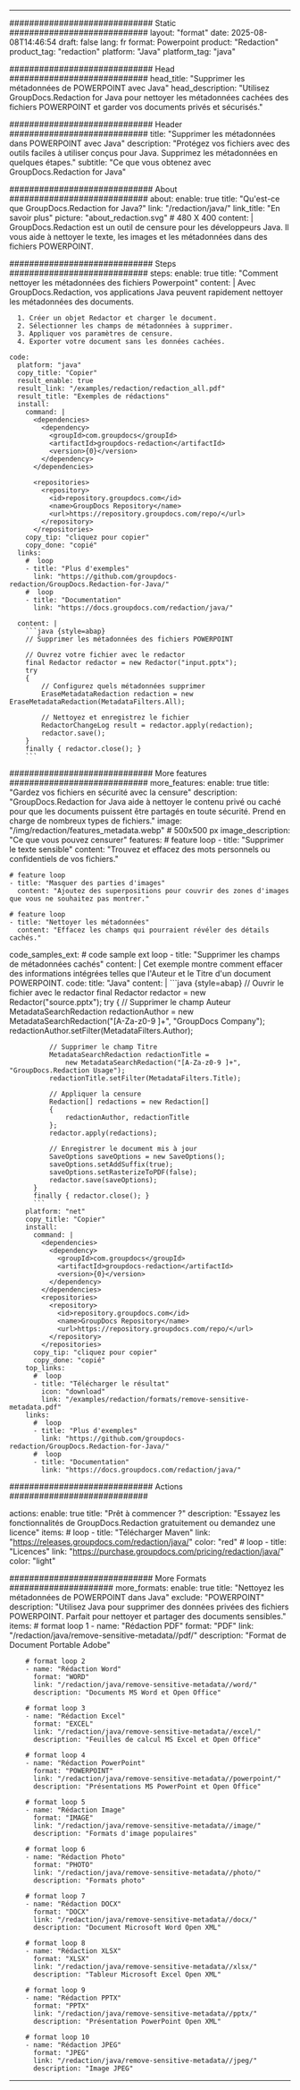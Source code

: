 
---
############################# Static ############################
layout: "format"
date:  2025-08-08T14:46:54
draft: false
lang: fr
format: Powerpoint
product: "Redaction"
product_tag: "redaction"
platform: "Java"
platform_tag: "java"

############################# Head ############################
head_title: "Supprimer les métadonnées de POWERPOINT avec Java"
head_description: "Utilisez GroupDocs.Redaction for Java pour nettoyer les métadonnées cachées des fichiers POWERPOINT et garder vos documents privés et sécurisés."

############################# Header ############################
title: "Supprimer les métadonnées dans POWERPOINT avec Java" 
description: "Protégez vos fichiers avec des outils faciles à utiliser conçus pour Java. Supprimez les métadonnées en quelques étapes."
subtitle: "Ce que vous obtenez avec GroupDocs.Redaction for Java" 

############################# About ############################
about:
    enable: true
    title: "Qu'est-ce que GroupDocs.Redaction for Java?"
    link: "/redaction/java/"
    link_title: "En savoir plus"
    picture: "about_redaction.svg" # 480 X 400
    content: |
       GroupDocs.Redaction est un outil de censure pour les développeurs Java. Il vous aide à nettoyer le texte, les images et les métadonnées dans des fichiers POWERPOINT.

############################# Steps ############################
steps:
    enable: true
    title: "Comment nettoyer les métadonnées des fichiers Powerpoint"
    content: |
      Avec GroupDocs.Redaction, vos applications Java peuvent rapidement nettoyer les métadonnées des documents.
      
      1. Créer un objet Redactor et charger le document.
      2. Sélectionner les champs de métadonnées à supprimer.
      3. Appliquer vos paramètres de censure.
      4. Exporter votre document sans les données cachées.
   
    code:
      platform: "java"
      copy_title: "Copier"
      result_enable: true
      result_link: "/examples/redaction/redaction_all.pdf"
      result_title: "Exemples de rédactions"
      install:
        command: |
          <dependencies>
            <dependency>
              <groupId>com.groupdocs</groupId>
              <artifactId>groupdocs-redaction</artifactId>
              <version>{0}</version>
            </dependency>
          </dependencies>

          <repositories>
            <repository>
              <id>repository.groupdocs.com</id>
              <name>GroupDocs Repository</name>
              <url>https://repository.groupdocs.com/repo/</url>
            </repository>
          </repositories>
        copy_tip: "cliquez pour copier"
        copy_done: "copié"
      links:
        #  loop
        - title: "Plus d'exemples"
          link: "https://github.com/groupdocs-redaction/GroupDocs.Redaction-for-Java/"
        #  loop
        - title: "Documentation"
          link: "https://docs.groupdocs.com/redaction/java/"
          
      content: |
        ```java {style=abap}
        // Supprimer les métadonnées des fichiers POWERPOINT

        // Ouvrez votre fichier avec le redactor
        final Redactor redactor = new Redactor("input.pptx");
        try
        {
            // Configurez quels métadonnées supprimer
            EraseMetadataRedaction redaction = new EraseMetadataRedaction(MetadataFilters.All);

            // Nettoyez et enregistrez le fichier
            RedactorChangeLog result = redactor.apply(redaction);
            redactor.save();
        }
        finally { redactor.close(); }
        ```            


############################# More features ############################
more_features:
  enable: true
  title: "Gardez vos fichiers en sécurité avec la censure"
  description: "GroupDocs.Redaction for Java aide à nettoyer le contenu privé ou caché pour que les documents puissent être partagés en toute sécurité. Prend en charge de nombreux types de fichiers."
  image: "/img/redaction/features_metadata.webp" # 500x500 px
  image_description: "Ce que vous pouvez censurer"
  features:
    # feature loop
    - title: "Supprimer le texte sensible"
      content: "Trouvez et effacez des mots personnels ou confidentiels de vos fichiers."

    # feature loop
    - title: "Masquer des parties d'images"
      content: "Ajoutez des superpositions pour couvrir des zones d'images que vous ne souhaitez pas montrer."

    # feature loop
    - title: "Nettoyer les métadonnées"
      content: "Effacez les champs qui pourraient révéler des détails cachés."
      
  code_samples_ext:
    # code sample ext loop
    - title: "Supprimer les champs de métadonnées cachés"
      content: |
        Cet exemple montre comment effacer des informations intégrées telles que l'Auteur et le Titre d'un document POWERPOINT.
      code:
        title: "Java"
        content: |
          ```java {style=abap}
          //  Ouvrir le fichier avec le redactor
          final Redactor redactor = new Redactor("source.pptx");
          try
          {
              // Supprimer le champ Auteur
              MetadataSearchRedaction redactionAuthor = 
                  new MetadataSearchRedaction("[A-Za-z0-9 ]+", "GroupDocs Company");
              redactionAuthor.setFilter(MetadataFilters.Author);

              // Supprimer le champ Titre
              MetadataSearchRedaction redactionTitle = 
                  new MetadataSearchRedaction("[A-Za-z0-9 ]+", "GroupDocs.Redaction Usage");
              redactionTitle.setFilter(MetadataFilters.Title);

              // Appliquer la censure
              Redaction[] redactions = new Redaction[]
              {
                  redactionAuthor, redactionTitle
              };
              redactor.apply(redactions);

              // Enregistrer le document mis à jour
              SaveOptions saveOptions = new SaveOptions();
              saveOptions.setAddSuffix(true);
              saveOptions.setRasterizeToPDF(false);
              redactor.save(saveOptions);
          }
          finally { redactor.close(); }
          ```
        platform: "net"
        copy_title: "Copier"
        install:
          command: |
            <dependencies>
              <dependency>
                <groupId>com.groupdocs</groupId>
                <artifactId>groupdocs-redaction</artifactId>
                <version>{0}</version>
              </dependency>
            </dependencies>
            <repositories>
              <repository>
                <id>repository.groupdocs.com</id>
                <name>GroupDocs Repository</name>
                <url>https://repository.groupdocs.com/repo/</url>
              </repository>
            </repositories>
          copy_tip: "cliquez pour copier"
          copy_done: "copié"
        top_links:
          #  loop
          - title: "Télécharger le résultat"
            icon: "download"
            link: "/examples/redaction/formats/remove-sensitive-metadata.pdf"
        links:
          #  loop
          - title: "Plus d'exemples"
            link: "https://github.com/groupdocs-redaction/GroupDocs.Redaction-for-Java/"
          #  loop
          - title: "Documentation"
            link: "https://docs.groupdocs.com/redaction/java/"


############################# Actions ############################

actions:
  enable: true
  title: "Prêt à commencer ?"
  description: "Essayez les fonctionnalités de GroupDocs.Redaction gratuitement ou demandez une licence"
  items:
    #  loop
    - title: "Télécharger Maven"
      link: "https://releases.groupdocs.com/redaction/java/"
      color: "red"
        #  loop
    - title: "Licences"
      link: "https://purchase.groupdocs.com/pricing/redaction/java/"
      color: "light"


############################# More Formats #####################
more_formats:
    enable: true
    title: "Nettoyez les métadonnées de POWERPOINT dans Java"
    exclude: "POWERPOINT"
    description: "Utilisez Java pour supprimer des données privées des fichiers POWERPOINT. Parfait pour nettoyer et partager des documents sensibles."
    items: 
        # format loop 1
        - name: "Rédaction PDF"
          format: "PDF"
          link: "/redaction/java/remove-sensitive-metadata//pdf/"
          description: "Format de Document Portable Adobe"

        # format loop 2
        - name: "Rédaction Word"
          format: "WORD"
          link: "/redaction/java/remove-sensitive-metadata//word/"
          description: "Documents MS Word et Open Office"
          
        # format loop 3
        - name: "Rédaction Excel"
          format: "EXCEL"
          link: "/redaction/java/remove-sensitive-metadata//excel/"
          description: "Feuilles de calcul MS Excel et Open Office"

        # format loop 4
        - name: "Rédaction PowerPoint"
          format: "POWERPOINT"
          link: "/redaction/java/remove-sensitive-metadata//powerpoint/"
          description: "Présentations MS PowerPoint et Open Office"

        # format loop 5
        - name: "Rédaction Image"
          format: "IMAGE"
          link: "/redaction/java/remove-sensitive-metadata//image/"
          description: "Formats d'image populaires"

        # format loop 6
        - name: "Rédaction Photo"
          format: "PHOTO"
          link: "/redaction/java/remove-sensitive-metadata//photo/"
          description: "Formats photo"

        # format loop 7
        - name: "Rédaction DOCX"
          format: "DOCX"
          link: "/redaction/java/remove-sensitive-metadata//docx/"
          description: "Document Microsoft Word Open XML"
          
        # format loop 8
        - name: "Rédaction XLSX"
          format: "XLSX"
          link: "/redaction/java/remove-sensitive-metadata//xlsx/"
          description: "Tableur Microsoft Excel Open XML"
          
        # format loop 9
        - name: "Rédaction PPTX"
          format: "PPTX"
          link: "/redaction/java/remove-sensitive-metadata//pptx/"
          description: "Présentation PowerPoint Open XML"

        # format loop 10
        - name: "Rédaction JPEG"
          format: "JPEG"
          link: "/redaction/java/remove-sensitive-metadata//jpeg/"
          description: "Image JPEG"


---
